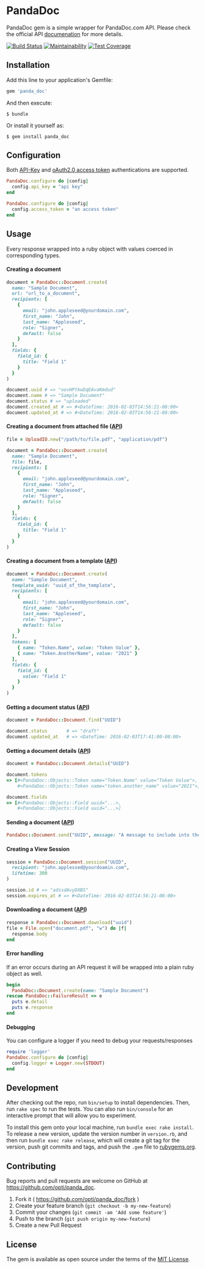 # PandaDoc

PandaDoc gem is a simple wrapper for PandaDoc.com API. Please check the official
API [documenation](https://developers.pandadoc.com) for more details.

[![Build Status](https://github.com/opti/panda_doc/actions/workflows/ci.yml/badge.svg)](https://github.com/opti/panda_doc/actions/workflows/ci.yml)
[![Maintainability](https://api.codeclimate.com/v1/badges/ab0b236ae2c499659214/maintainability)](https://codeclimate.com/github/opti/panda_doc/maintainability)
[![Test Coverage](https://api.codeclimate.com/v1/badges/ab0b236ae2c499659214/test_coverage)](https://codeclimate.com/github/opti/panda_doc/test_coverage)

## Installation

Add this line to your application's Gemfile:

```ruby
gem 'panda_doc'
```

And then execute:

    $ bundle

Or install it yourself as:

    $ gem install panda_doc

## Configuration

Both [API-Key](https://developers.pandadoc.com/reference#api-key-authentication-process) and [oAuth2.0 access token](https://developers.pandadoc.com/reference#authentication-process) authentications are supported.

```ruby
PandaDoc.configure do |config|
  config.api_key = "api key"
end
```

```ruby
PandaDoc.configure do |config|
  config.access_token = "an access token"
end
```

## Usage

Every response wrapped into a ruby object with values coerced in corresponding types.

#### Creating a document

```ruby
document = PandaDoc::Document.create(
  name: "Sample Document",
  url: "url_to_a_document",
  recipients: [
    {
      email: "john.appleseed@yourdomain.com",
      first_name: "John",
      last_name: "Appleseed",
      role: "Signer",
      default: false
    }
  ],
  fields: {
    field_id: {
      title: "Field 1"
    }
  }
)

document.uuid # => "oovHPtkwDqEAvaKmdud"
document.name # => "Sample Document"
document.status # => "uploaded"
document.created_at # => #<DateTime: 2016-02-03T14:56:21-08:00>
document.updated_at # => #<DateTime: 2016-02-03T14:56:21-08:00>
```

#### Creating a document from attached file ([API](https://developers.pandadoc.com/reference#create-document-from-pdf))

```ruby
file = UploadIO.new("/path/to/file.pdf", "application/pdf")

document = PandaDoc::Document.create(
  name: "Sample Document",
  file: file,
  recipients: [
    {
      email: "john.appleseed@yourdomain.com",
      first_name: "John",
      last_name: "Appleseed",
      role: "Signer",
      default: false
    }
  ],
  fields: {
    field_id: {
      title: "Field 1"
    }
  }
)
```

#### Creating a document from a template ([API](https://developers.pandadoc.com/reference#create-document-from-pandadoc-template))

```ruby
document = PandaDoc::Document.create(
  name: "Sample Document",
  template_uuid: "uuid_of_the_template",
  recipients: [
    {
      email: "john.appleseed@yourdomain.com",
      first_name: "John",
      last_name: "Appleseed",
      role: "Signer",
      default: false
    }
  ],
  tokens: [
    { name: "Token.Name", value: "Token Value" },
    { name: "Token.AnotherName", value: "2021" }
  ],
  fields: {
    field_id: {
      value: "Field 1"
    }
  }
)
```

#### Getting a document status ([API](https://developers.pandadoc.com/reference#document-status))

```ruby
document = PandaDoc::Document.find("UUID")

document.status       # => "draft"
document.updated_at   # => <DateTime: 2016-02-03T17:41:00-08:00>
```

#### Getting a document details ([API](https://developers.pandadoc.com/reference#document-details))

```ruby
document = PandaDoc::Document.details("UUID")

document.tokens
=> [#<PandaDoc::Objects::Token name="Token.Name" value="Token Value">,
    #<PandaDoc::Objects::Token name="token.another_name" value="2021">]

document.fields
=> [#<PandaDoc::Objects::Field uuid="...>,
    #<PandaDoc::Objects::Field uuid="...>]
```

#### Sending a document ([API](https://developers.pandadoc.com/reference#send-document))

```ruby
PandaDoc::Document.send("UUID", message: "A message to include into the email")
```

#### Creating a View Session

```ruby
session = PandaDoc::Document.session("UUID",
  recipient: "john.applessed@yourdoamin.com",
  lifetime: 300
)

session.id # => "adssdAvyDXBS"
session.expires_at # => #<DateTime: 2016-02-03T14:56:21-08:00>
```

#### Downloading a document ([API](https://developers.pandadoc.com/reference#download-document))

```ruby
response = PandaDoc::Document.download("uuid")
file = File.open("document.pdf", "w") do |f|
  response.body
end
```

#### Error handling

If an error occurs during an API request it will be wrapped into a plain ruby
object as well.

```ruby
begin
  PandaDoc::Document.create(name: "Sample Document")
rescue PandaDoc::FailureResult => e
  puts e.detail
  puts e.response
end
```

#### Debugging

You can configure a logger if you need to debug your requests/responses

```ruby
require 'logger'
PandaDoc.configure do |config|
  config.logger = Logger.new(STDOUT)
end
```

## Development

After checking out the repo, run `bin/setup` to install dependencies. Then, run `rake spec` to run the tests. You can also run `bin/console` for an interactive prompt that will allow you to experiment.

To install this gem onto your local machine, run `bundle exec rake install`. To release a new version, update the version number in `version.rb`, and then run `bundle exec rake release`, which will create a git tag for the version, push git commits and tags, and push the `.gem` file to [rubygems.org](https://rubygems.org).

## Contributing

Bug reports and pull requests are welcome on GitHub at https://github.com/opti/panda_doc.

1. Fork it ( https://github.com/opti/panda_doc/fork )
2. Create your feature branch (`git checkout -b my-new-feature`)
3. Commit your changes (`git commit -am 'Add some feature'`)
4. Push to the branch (`git push origin my-new-feature`)
5. Create a new Pull Request

## License

The gem is available as open source under the terms of the [MIT License](http://opensource.org/licenses/MIT).
